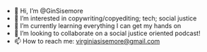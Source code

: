 - 👋 Hi, I’m @GinSisemore
- 👀 I’m interested in copywriting/copyediting; tech; social justice
- 🌱 I’m currently learning everything I can get my hands on
- 💞️ I’m looking to collaborate on a social justice oriented podcast! 
- 📫 How to reach me: virginiasisemore@gmail.com

<!---
GinSisemore/GinSisemore is a ✨ special ✨ repository because its `README.md` (this file) appears on your GitHub profile.
You can click the Preview link to take a look at your changes.
--->
